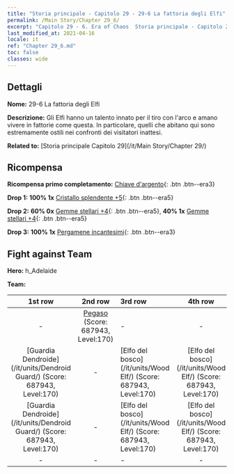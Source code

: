 ```yaml
---
title: "Storia principale - Capitolo 29 - 29-6 La fattoria degli Elfi"
permalink: /Main Story/Chapter 29_6/
excerpt: "Capitolo 29 - 6. Era of Chaos  Storia principale - Capitolo 29_6. 29-6 La fattoria degli Elfi"
last_modified_at: 2021-04-16
locale: it
ref: "Chapter 29_6.md"
toc: false
classes: wide
---
```


## Dettagli

 **Nome:** 29-6 La fattoria degli Elfi

 **Descrizione:** Gli Elfi hanno un talento innato per il tiro con l'arco e amano vivere in fattorie come questa. In particolare, quelli che abitano qui sono estremamente ostili nei confronti dei visitatori inattesi.

 **Related to:** [Storia principale Capitolo 29](/it/Main Story/Chapter 29/)

## Ricompensa

 **Ricompensa primo completamento:** [Chiave d'argento](/it/Items/con_693/){: .btn .btn--era3}

 **Drop 1:** **100% 1x** [Cristallo splendente +5](/it/Items/mat_101/){: .btn .btn--era5}

 **Drop 2:** **60% 0x** [Gemme stellari +4](/it/Items/mat_93/){: .btn .btn--era5}, **40% 1x** [Gemme stellari +4](/it/Items/mat_93/){: .btn .btn--era5}

 **Drop 3:** **100% 1x** [Pergamene incantesimi](/it/Items/con_694/){: .btn .btn--era3}


## Fight against Team
 **Hero:** h_Adelaide

 **Team:**


  | 1st row | 2nd row | 3rd row | 4th row |
  |:----:|:----:|:----|:----:|
  | - | [Pegaso](/it/units/Pegasus/) (Score: 687943, Level:170)  | - | - |
  | [Guardia Dendroide](/it/units/Dendroid Guard/) (Score: 687943, Level:170)  | - | [Elfo del bosco](/it/units/Wood Elf/) (Score: 687943, Level:170)  | [Elfo del bosco](/it/units/Wood Elf/) (Score: 687943, Level:170)  |
  | [Guardia Dendroide](/it/units/Dendroid Guard/) (Score: 687943, Level:170)  | - | [Elfo del bosco](/it/units/Wood Elf/) (Score: 687943, Level:170)  | [Elfo del bosco](/it/units/Wood Elf/) (Score: 687943, Level:170)  |
  | - | - | - | - |


